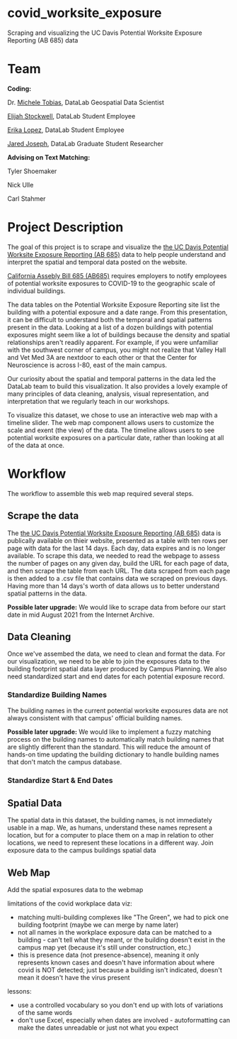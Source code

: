 # covid_worksite_exposure
Scraping and visualizing the UC Davis Potential Worksite Exposure Reporting (AB 685) data

# Team

**Coding:**

Dr. [Michele Tobias](https://github.com/MicheleTobias), DataLab Geospatial Data Scientist

[Elijah Stockwell](https://github.com/elistockwell), DataLab Student Employee

[Erika Lopez](https://github.com/erklopez), DataLab Student Employee

[Jared Joseph](), DataLab Graduate Student Researcher


**Advising on Text Matching:**

Tyler Shoemaker

Nick Ulle

Carl Stahmer


# Project Description
The goal of this project is to scrape and visualize the [the UC Davis Potential Worksite Exposure Reporting (AB 685)](https://campusready.ucdavis.edu/potential-exposure) data to help people understand and interpret the spatial and temporal data posted on the website.

[California Assebly Bill 685 (AB685)](https://leginfo.legislature.ca.gov/faces/billTextClient.xhtml?bill_id=201920200AB685) requires employers to notify employees of potential worksite exposures to COVID-19 to the geographic scale of individual buildings.

The data tables on the Potential Worksite Exposure Reporting site list the building with a potential exposure and a date range. From this presentation, it can be difficult to understand both the temporal and spatial patterns present in the data. Looking at a list of a dozen buildings with potential exposures might seem like a lot of buildings because the density and spatial relationships aren't readily apparent. For example, if you were unfamiliar with the southwest corner of campus, you might not realize that Valley Hall and Vet Med 3A are nextdoor to each other or that the Center for Neuroscience is across I-80, east of the main campus. 

Our curiosity about the spatial and temporal patterns in the data led the DataLab team to build this visualization. It also provides a lovely example of many principles of data cleaning, analysis, visual representation, and interpretation that we regularly teach in our workshops.

To visualize this dataset, we chose to use an interactive web map with a timeline slider. The web map component allows users to customize the scale and exent (the view) of the data. The timeline allows users to see potential worksite exposures on a particular date, rather than looking at all of the data at once. 


# Workflow
The workflow to assemble this web map required several steps.

## Scrape the data
The [the UC Davis Potential Worksite Exposure Reporting (AB 685)](https://campusready.ucdavis.edu/potential-exposure) data is publically available on thieir website, presented as a table with ten rows per page with data for the last 14 days. Each day, data expires and is no longer available. To scrape this data, we needed to read the webpage to assess the number of pages on any given day, build the URL for each page of data, and then scrape the table from each URL.  The data scraped from each page is then added to a .csv file that contains data we scraped on previous days. Having more than 14 days's worth of data allows us to better understand spatial patterns in the data.

**Possible later upgrade:** We would like to scrape data from before our start date in mid August 2021 from the Internet Archive.

## Data Cleaning
Once we've assembed the data, we need to clean and format the data. For our visualization, we need to be able to join the exposures data to the building footprint spatial data layer produced by Campus Planning. We also need standardized start and end dates for each potential exposure record.

### Standardize Building Names
The building names in the current potential worksite exposures data are not always consistent with that campus' official building names.



**Possible later upgrade:** We would like to implement a fuzzy matching process on the building names to automatically match building names that are slightly different than the standard. This will reduce the amount of hands-on time updating the building dictionary to handle building names that don't match the campus database.

### Standardize Start & End Dates

## Spatial Data
The spatial data in this dataset, the building names, is not immediately usable in a map. We, as humans, understand these names represent a location, but for a computer to place them on a map in relation to other locations, we need to represent these locations in a different way.
Join exposure data to the campus buildings spatial data

## Web Map
Add the spatial exposures data to the webmap



limitations of the covid workplace data viz:
* matching multi-building complexes like "The Green", we had to pick one building footprint (maybe we can merge by name later)
* not all names in the workplace exposure data can be matched to a building - can't tell what they meant, or the building doesn't exist in the campus map yet (because it's still under construction, etc.) 
* this is presence data (not presence-absence), meaning it only represents known cases and doesn't have information about where covid is NOT detected; just because a building isn't indicated, doesn't mean it doesn't have the virus present

lessons: 
* use a controlled vocabulary so you don't end up with lots of variations of the same words
* don't use Excel, especially when dates are involved - autoformatting can make the dates unreadable or just not what you expect
